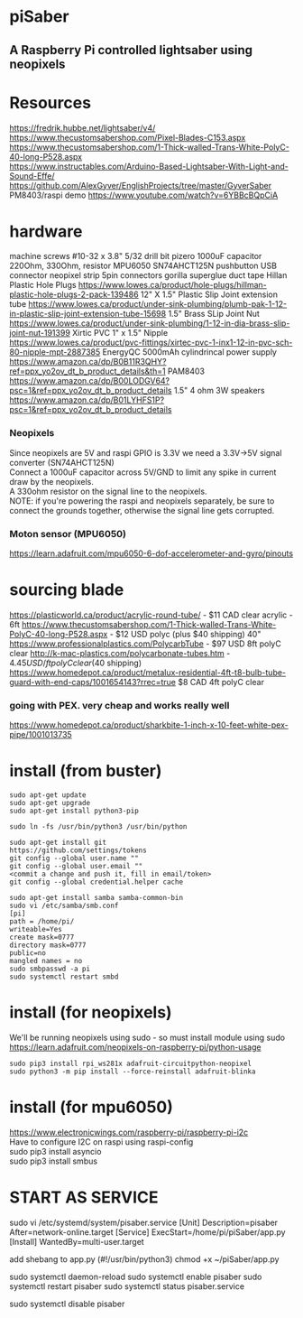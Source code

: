 
# piSaber
## A Raspberry Pi controlled lightsaber using neopixels


# Resources
https://fredrik.hubbe.net/lightsaber/v4/<BR>
https://www.thecustomsabershop.com/Pixel-Blades-C153.aspx<BR>
https://www.thecustomsabershop.com/1-Thick-walled-Trans-White-PolyC-40-long-P528.aspx<BR>
https://www.instructables.com/Arduino-Based-Lightsaber-With-Light-and-Sound-Effe/<BR>
    https://github.com/AlexGyver/EnglishProjects/tree/master/GyverSaber<BR>
PM8403/raspi demo https://www.youtube.com/watch?v=6YBBcBQpCiA<BR>

# hardware
machine screws #10-32 x 3.8"
5/32 drill bit
pizero
1000uF capacitor
220Ohm, 330Ohm, resistor
MPU6050
SN74AHCT125N
pushbutton
USB connector
neopixel strip
5pin connectors
gorilla superglue
duct tape
Hillan Plastic Hole Plugs
https://www.lowes.ca/product/hole-plugs/hillman-plastic-hole-plugs-2-pack-139486
12" X 1.5" Plastic Slip Joint extension tube
https://www.lowes.ca/product/under-sink-plumbing/plumb-pak-1-12-in-plastic-slip-joint-extension-tube-15698
1.5" Brass SLip Joint Nut
https://www.lowes.ca/product/under-sink-plumbing/1-12-in-dia-brass-slip-joint-nut-191399
Xirtic PVC 1" x 1.5" Nipple
https://www.lowes.ca/product/pvc-fittings/xirtec-pvc-1-inx1-12-in-pvc-sch-80-nipple-mpt-2887385
EnergyQC 5000mAh cylindrincal power supply
https://www.amazon.ca/dp/B0B11R3QHY?ref=ppx_yo2ov_dt_b_product_details&th=1
PAM8403
https://www.amazon.ca/dp/B00LODGV64?psc=1&ref=ppx_yo2ov_dt_b_product_details
1.5" 4 ohm 3W speakers
https://www.amazon.ca/dp/B01LYHFS1P?psc=1&ref=ppx_yo2ov_dt_b_product_details



### Neopixels
Since neopixels are 5V and raspi GPIO is 3.3V we need a 3.3V->5V signal converter (SN74AHCT125N)<BR>
Connect a 1000uF capacitor across 5V/GND to limit any spike in current draw by the neopixels.<BR>
A 330ohm resistor on the signal line to the neopixels.<BR>
NOTE: if you're powering the raspi and neopixels separately, be sure to connect the grounds together, otherwise the signal line gets corrupted.<BR>

### Moton sensor (MPU6050)
https://learn.adafruit.com/mpu6050-6-dof-accelerometer-and-gyro/pinouts<BR>



# sourcing blade
https://plasticworld.ca/product/acrylic-round-tube/ - $11 CAD clear acrylic - 6ft
https://www.thecustomsabershop.com/1-Thick-walled-Trans-White-PolyC-40-long-P528.aspx - $12 USD polyc (plus $40 shipping) 40"
https://www.professionalplastics.com/PolycarbTube - $97 USD 8ft polyC clear
http://k-mac-plastics.com/polycarbonate-tubes.htm - $4.45USD/ft polyC clear ($40 shipping)
https://www.homedepot.ca/product/metalux-residential-4ft-t8-bulb-tube-guard-with-end-caps/1001654143?rrec=true $8 CAD 4ft polyC clear

### going with PEX. very cheap and works really well
https://www.homedepot.ca/product/sharkbite-1-inch-x-10-feet-white-pex-pipe/1001013735

# install (from buster)
```
sudo apt-get update
sudo apt-get upgrade
sudo apt-get install python3-pip

sudo ln -fs /usr/bin/python3 /usr/bin/python

sudo apt-get install git
https://github.com/settings/tokens
git config --global user.name ""
git config --global user.email ""
<commit a change and push it, fill in email/token>
git config --global credential.helper cache
    
sudo apt-get install samba samba-common-bin
sudo vi /etc/samba/smb.conf
[pi]
path = /home/pi/
writeable=Yes
create mask=0777
directory mask=0777
public=no
mangled names = no
sudo smbpasswd -a pi
sudo systemctl restart smbd

```

# install (for neopixels)
We'll be running neopixels using sudo - so must install module using sudo<BR>
https://learn.adafruit.com/neopixels-on-raspberry-pi/python-usage<BR>
```
sudo pip3 install rpi_ws281x adafruit-circuitpython-neopixel
sudo python3 -m pip install --force-reinstall adafruit-blinka
```

# install (for mpu6050)
https://www.electronicwings.com/raspberry-pi/raspberry-pi-i2c<BR>
Have to configure I2C on raspi using raspi-config<BR>
sudo pip3 install asyncio<BR>
sudo pip3 install smbus<BR>

# START AS SERVICE
sudo vi /etc/systemd/system/pisaber.service
[Unit]
Description=pisaber
After=network-online.target
[Service]
ExecStart=/home/pi/piSaber/app.py
[Install]
WantedBy=multi-user.target

add shebang to app.py (#!/usr/bin/python3)
chmod +x ~/piSaber/app.py

sudo systemctl daemon-reload
sudo systemctl enable pisaber
sudo systemctl restart pisaber
sudo systemctl status pisaber.service

sudo systemctl disable pisaber
